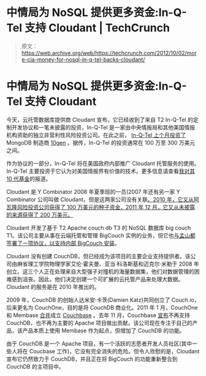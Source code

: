 # 中情局为 NoSQL 提供更多资金:In-Q-Tel 支持 Cloudant | TechCrunch

> 原文：<https://web.archive.org/web/https://techcrunch.com/2012/10/02/more-cia-money-for-nosql-in-q-tel-backs-cloudant/>

# 中情局为 NoSQL 提供更多资金:In-Q-Tel 支持 Cloudant

今天，云托管数据库提供商 Cloudant 宣布，它已经收到了来自 T2 In-Q-Tel 的定制开发协议和一笔未披露的投资，In-Q-Tel 是一家由中央情报局和其他美国情报机构资助的独立非营利性风险投资公司。在此之前， [In-Q-Tel 上个月投资了](https://web.archive.org/web/20230321025126/https://techcrunch.com/2012/09/18/mongodb-maker-10gen-closes-undisclosed-round-from-u-s-intelligence-investors/)MongoDB 制造商 [10gen](https://web.archive.org/web/20230321025126/http://10gen.com/) 。据传，In-Q-Tel 的投资通常在 100 万至 300 万美元之间。

作为协议的一部分，In-Q-Tel 将在美国政府内部推广 Cloudant 托管服务的使用。In-Q-Tel 主要投资于它认为对美国情报界有价值的技术。更多信息请查看[我对其 10 代基金](https://web.archive.org/web/20230321025126/https://techcrunch.com/2012/09/18/mongodb-maker-10gen-closes-undisclosed-round-from-u-s-intelligence-investors/)的报道。

Cloudant 是 Y Combinator 2008 年夏季班的一员(2007 年还有另一家 Y Combinator 公司叫做 Cloudant，但是这两家公司没有关联[。2010 年，它又从阿瓦隆风险投资公司获得了 100 万美元的种子资金，2011 年 12 月，它又从未披露的来源获得了 200 万美元。](https://web.archive.org/web/20230321025126/http://www.avalon-ventures.com/news/cloudant-born-from-big-science-looks-to-build-big-database-business)

Cloudant 开发了基于 T2 Apache couch db T3 的 NoSQL 数据库 big couch T1。该公司主要从事在云端托管和管理 BigCouch 实例的业务，但它也[与孟山都签署了一项协议，以支持内部 BigCouch 安装](https://web.archive.org/web/20230321025126/http://siliconangle.com/blog/2011/10/12/big-data-at-monsanto-genome-sequencing-with-bigcouch/)。

Cloudant 没有创建 CouchDB，但已经成为该项目的主要企业支持提供者。该公司由麻省理工学院物理学家艾伦·霍夫曼、亚当·科洛斯基和迈克尔·米勒于 2008 年创立。这三个人正在处理来自大型强子对撞机的海量数据集，他们对数据管理的困难感到沮丧。因此，他们决定创建一个可扩展的云托管产品来处理大数据。Cloudant 的服务是在 2010 年推出的。

2009 年，CouchDB 的创始人达米安·卡茨(Damien Katz)共同创立了 Couch.io，后来更名为 CouchOne，目的是将 CouchDB 商业化。2011 年 1 月，CouchOne 和 Membase [合并](https://web.archive.org/web/20230321025126/https://techcrunch.com/2011/02/07/nosql-companies-couchone-and-membase-merge-to-form-couchbase/)成立 [Couchbase](https://web.archive.org/web/20230321025126/http://www.couchbase.com/) 。去年 11 月，Couchbase [宣布](https://web.archive.org/web/20230321025126/http://servicesangle.com/blog/2011/11/23/canonical-drops-couchdb-from-ubuntu-one-couchbase-denies-interest/)不再支持 CouchDB，也不再为主要的 Apache 项目做出贡献。该公司现在专注于自己的产品，该产品本质上使用 Membase 作为起点，但增加了 CouchDB 的功能。

由于 CouchDB 是一个 Apache 项目，有一个活跃的志愿者开发人员社区(其中一些人将在 Coucbase 工作)，它没有完全消失的危险。但令人欣慰的是，Cloudant 宣布它仍然致力于 CouchDB，并且正在将 BigCouch 的功能重新整合到 CouchDB 的主项目中。